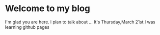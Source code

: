 # Welcome to my blog

I'm glad you are here. I plan to talk about ...
It's Thursday,March 21st.I was learning github pages
